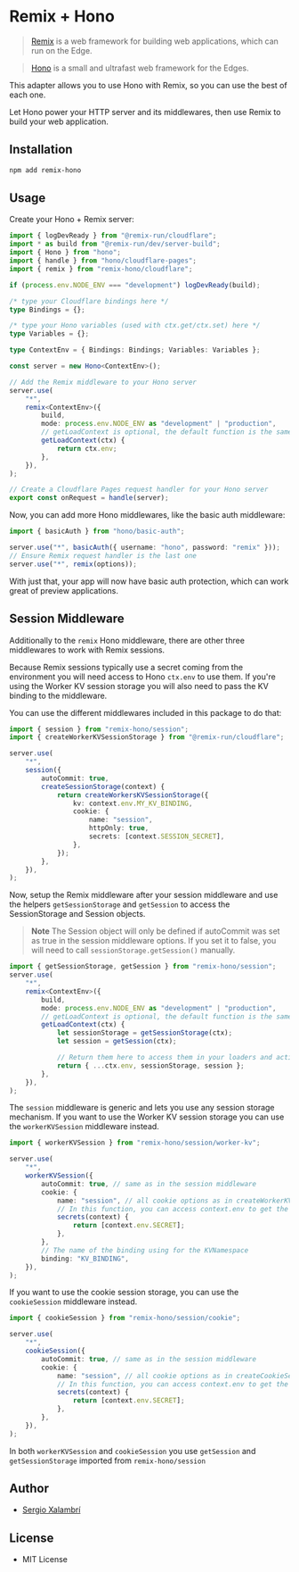 # Remix + Hono

> [Remix](https://remix.run) is a web framework for building web applications,
> which can run on the Edge.

> [Hono](https://hono.dev) is a small and ultrafast web framework for the Edges.

This adapter allows you to use Hono with Remix, so you can use the best of each
one.

Let Hono power your HTTP server and its middlewares, then use Remix to build
your web application.

## Installation

```sh
npm add remix-hono
```

## Usage

Create your Hono + Remix server:

```ts
import { logDevReady } from "@remix-run/cloudflare";
import * as build from "@remix-run/dev/server-build";
import { Hono } from "hono";
import { handle } from "hono/cloudflare-pages";
import { remix } from "remix-hono/cloudflare";

if (process.env.NODE_ENV === "development") logDevReady(build);

/* type your Cloudflare bindings here */
type Bindings = {};

/* type your Hono variables (used with ctx.get/ctx.set) here */
type Variables = {};

type ContextEnv = { Bindings: Bindings; Variables: Variables };

const server = new Hono<ContextEnv>();

// Add the Remix middleware to your Hono server
server.use(
	"*",
	remix<ContextEnv>({
		build,
		mode: process.env.NODE_ENV as "development" | "production",
		// getLoadContext is optional, the default function is the same as here
		getLoadContext(ctx) {
			return ctx.env;
		},
	}),
);

// Create a Cloudflare Pages request handler for your Hono server
export const onRequest = handle(server);
```

Now, you can add more Hono middlewares, like the basic auth middleware:

```ts
import { basicAuth } from "hono/basic-auth";

server.use("*", basicAuth({ username: "hono", password: "remix" }));
// Ensure Remix request handler is the last one
server.use("*", remix(options));
```

With just that, your app will now have basic auth protection, which can work
great of preview applications.

## Session Middleware

Additionally to the `remix` Hono middleware, there are other three middlewares
to work with Remix sessions.

Because Remix sessions typically use a secret coming from the environment you
will need access to Hono `ctx.env` to use them. If you're using the Worker KV
session storage you will also need to pass the KV binding to the middleware.

You can use the different middlewares included in this package to do that:

```ts
import { session } from "remix-hono/session";
import { createWorkerKVSessionStorage } from "@remix-run/cloudflare";

server.use(
	"*",
	session({
		autoCommit: true,
		createSessionStorage(context) {
			return createWorkersKVSessionStorage({
				kv: context.env.MY_KV_BINDING,
				cookie: {
					name: "session",
					httpOnly: true,
					secrets: [context.SESSION_SECRET],
				},
			});
		},
	}),
);
```

Now, setup the Remix middleware after your session middleware and use the
helpers `getSessionStorage` and `getSession` to access the SessionStorage and
Session objects.

> **Note** The Session object will only be defined if autoCommit was set as true
> in the session middleware options. If you set it to false, you will need to
> call `sessionStorage.getSession()` manually.

```ts
import { getSessionStorage, getSession } from "remix-hono/session";
server.use(
	"*",
	remix<ContextEnv>({
		build,
		mode: process.env.NODE_ENV as "development" | "production",
		// getLoadContext is optional, the default function is the same as here
		getLoadContext(ctx) {
			let sessionStorage = getSessionStorage(ctx);
			let session = getSession(ctx);

			// Return them here to access them in your loaders and actions
			return { ...ctx.env, sessionStorage, session };
		},
	}),
);
```

The `session` middleware is generic and lets you use any session storage
mechanism. If you want to use the Worker KV session storage you can use the
`workerKVSession` middleware instead.

```ts
import { workerKVSession } from "remix-hono/session/worker-kv";

server.use(
	"*",
	workerKVSession({
		autoCommit: true, // same as in the session middleware
		cookie: {
			name: "session", // all cookie options as in createWorkerKVSessionStorage
			// In this function, you can access context.env to get the session secret
			secrets(context) {
				return [context.env.SECRET];
			},
		},
		// The name of the binding using for the KVNamespace
		binding: "KV_BINDING",
	}),
);
```

If you want to use the cookie session storage, you can use the `cookieSession`
middleware instead.

```ts
import { cookieSession } from "remix-hono/session/cookie";

server.use(
	"*",
	cookieSession({
		autoCommit: true, // same as in the session middleware
		cookie: {
			name: "session", // all cookie options as in createCookieSessionStorage
			// In this function, you can access context.env to get the session secret
			secrets(context) {
				return [context.env.SECRET];
			},
		},
	}),
);
```

In both `workerKVSession` and `cookieSession` you use `getSession` and
`getSessionStorage` imported from `remix-hono/session`

## Author

- [Sergio Xalambrí](https://sergiodxa.com)

## License

- MIT License

